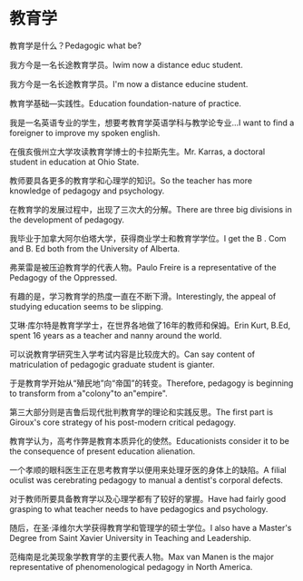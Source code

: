 # 教育学

<p><span class="chinese">教育学是什么？</span><span class="english">Pedagogic what be?</span></p>

<p><span class="chinese">我方今是一名长途教育学员。</span><span class="english">Iwim now a distance educ student.</span></p>

<p><span class="chinese">我方今是一名长途教育学员。</span><span class="english">I'm now a distance educine student.</span></p>

<p><span class="chinese">教育学基础—实践性。</span><span class="english">Education foundation-nature of practice.</span></p>

<p><span class="chinese">我是一名英语专业的学生，想要考教育学英语学科与教学论专业…</span><span class="english">I want to find a foreigner to improve my spoken english.</span></p>

<p><span class="chinese">在俄亥俄州立大学攻读教育学博士的卡拉斯先生。</span><span class="english">Mr. Karras, a doctoral student in education at Ohio State.</span></p>

<p><span class="chinese">教师要具各更多的教育学和心理学的知识。</span><span class="english">So the teacher has more knowledge of pedagogy and psychology.</span></p>

<p><span class="chinese">在教育学的发展过程中，出现了三次大的分解。</span><span class="english">There are three big divisions in the development of pedagogy.</span></p>

<p><span class="chinese">我毕业于加拿大阿尔伯塔大学，获得商业学士和教育学学位。</span><span class="english">I get the B . Com and B. Ed both from the University of Alberta.</span></p>

<p><span class="chinese">弗莱雷是被压迫教育学的代表人物。</span><span class="english">Paulo Freire is a representative of the Pedagogy of the Oppressed.</span></p>

<p><span class="chinese">有趣的是，学习教育学的热度一直在不断下滑。</span><span class="english">Interestingly, the appeal of studying education seems to be slipping.</span></p>

<p><span class="chinese">艾琳·库尔特是教育学学士，在世界各地做了16年的教师和保姆。</span><span class="english">Erin Kurt, B.Ed, spent 16 years as a teacher and nanny around the world.</span></p>

<p><span class="chinese">可以说教育学研究生入学考试内容是比较庞大的。</span><span class="english">Can say content of matriculation of pedagogic graduate student is gianter.</span></p>

<p><span class="chinese">于是教育学开始从“殖民地”向“帝国”的转变。</span><span class="english">Therefore, pedagogy is beginning to transform from a"colony"to an"empire".</span></p>

<p><span class="chinese">第三大部分则是吉鲁后现代批判教育学的理论和实践反思。</span><span class="english">The first part is Giroux's core strategy of his post-modern critical pedagogy.</span></p>

<p><span class="chinese">教育学认为，高考作弊是教育本质异化的使然。</span><span class="english">Educationists consider it to be the consequence of present education alienation.</span></p>

<p><span class="chinese">一个孝顺的眼科医生正在思考教育学以便用来处理牙医的身体上的缺陷。</span><span class="english">A filial oculist was cerebrating pedagogy to manual a dentist's corporal defects.</span></p>

<p><span class="chinese">对于教师所要具备教育学以及心理学都有了较好的掌握。</span><span class="english">Have had fairly good grasping to what teacher needs to have pedagogics and psychology.</span></p>

<p><span class="chinese">随后，在圣·泽维尔大学获得教育学和管理学的硕士学位。</span><span class="english">I also have a Master's Degree from Saint Xavier University in Teaching and Leadership.</span></p>

<p><span class="chinese">范梅南是北美现象学教育学的主要代表人物。</span><span class="english">Max van Manen is the major representative of phenomenological pedagogy in North America.</span></p>

